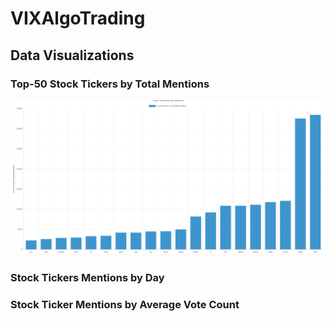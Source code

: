 # VIXAlgoTrading

## Data Visualizations

### Top-50 Stock Tickers by Total Mentions

<p align="center">
<img src ="static/totalMentions.png">
</p>

### Stock Tickers Mentions by Day

### Stock Ticker Mentions by Average Vote Count
